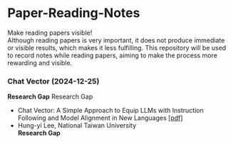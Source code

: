 # Paper-Reading-Notes
Make reading papers visible!  
Although reading papers is very important, it does not produce immediate or visible results, which makes it less fulfilling. This repository will be used to record notes while reading papers, aiming to make the process more rewarding and visible.


### Chat Vector (2024-12-25)
**Research Gap**
Research Gap
- Chat Vector: A Simple Approach to Equip  LLMs with Instruction Following and Model Alignment in New Languages [[pdf]](https://aclanthology.org/2024.acl-long.590.pdf)
- Hung-yi Lee, National Taiwan University  
**Research Gap**

<!--stackedit_data:
eyJoaXN0b3J5IjpbLTE4NDk4Njk2MDUsODg3MDA4NTQ1LC02ND
YzMTYyNjIsNjE1MzE5MDc3LDE0Njg4NjU5NzBdfQ==
-->